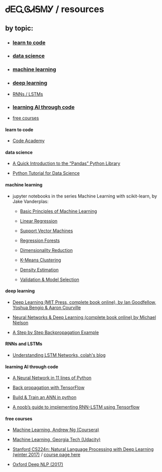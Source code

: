 # ᏧᎬᏩᎶᏗᎦᎷᎩ / resources

## by topic:

* ### [learn to code](#learn-to-code)

* ### [data science](#data-science)

* ### [machine learning](#machine-learning)

* ### [deep learning](#deep-learning)

* [RNNs / LSTMs](#rnns-and-lstms)

* ### [learning AI through code](#learning-ai-through-code)

* [free courses](#free-courses)


#### learn to code

* [Code Academy](https://www.codecademy.com/learn/learn-how-to-code)

#### data science

* [A Quick Introduction to the “Pandas” Python Library](https://towardsdatascience.com/a-quick-introduction-to-the-pandas-python-library-f1b678f34673)

* [Python Tutorial for Data Science](https://www.analyticsvidhya.com/blog/2016/01/complete-tutorial-learn-data-science-python-scratch-2/)


#### machine learning

* jupyter notebooks in the series Machine Learning with scikit-learn, by Jake Vanderplas:

    * [Basic Principles of Machine Learning](https://github.com/jakevdp/sklearn_pycon2015/blob/master/notebooks/02.2-Basic-Principles.ipynb)

    * [Linear Regression](https://nbviewer.jupyter.org/github/donnemartin/data-science-ipython-notebooks/blob/master/scikit-learn/scikit-learn-linear-reg.ipynb)

    * [Support Vector Machines](https://github.com/jakevdp/sklearn_pycon2015/blob/master/notebooks/03.1-Classification-SVMs.ipynb)

    * [Regression Forests](https://github.com/jakevdp/sklearn_pycon2015/blob/master/notebooks/03.2-Regression-Forests.ipynb)

    * [Dimensionality Reduction](https://github.com/jakevdp/sklearn_pycon2015/blob/master/notebooks/04.1-Dimensionality-PCA.ipynb)

    * [K-Means Clustering](https://github.com/jakevdp/sklearn_pycon2015/blob/master/notebooks/04.2-Clustering-KMeans.ipynb)

    * [Density Estimation](https://github.com/jakevdp/sklearn_pycon2015/blob/master/notebooks/04.3-Density-GMM.ipynb)

    * [Validation & Model Selection](https://github.com/jakevdp/sklearn_pycon2015/blob/master/notebooks/05-Validation.ipynb)


#### deep learning

* [Deep Learning (MIT Press, complete book online), by Ian Goodfellow, Yoshua Bengio & Aaron Courville](http://www.deeplearningbook.org/)

* [Neural Networks & Deep Learning (complete book online) by Michael Nielson](http://neuralnetworksanddeeplearning.com/)

* [A Step by Step Backpropagation Example](https://mattmazur.com/2015/03/17/a-step-by-step-backpropagation-example/)

#### RNNs and LSTMs

* [Understanding LSTM Networks, colah's blog](http://colah.github.io/posts/2015-08-Understanding-LSTMs/)

#### learning AI through code

* [A Neural Network in 11 lines of Python](http://iamtrask.github.io/2015/07/12/basic-python-network/)

* [Back propagation with TensorFlow](http://blog.aloni.org/posts/backprop-with-tensorflow/)

* [Build & Train an ANN in python](http://www.welchlabs.com/blog/2015/1/16/neural-networks-demystified-part-1-data-and-architecture)
    
* [A noob’s guide to implementing RNN-LSTM using Tensorflow](http://monik.in/a-noobs-guide-to-implementing-rnn-lstm-using-tensorflow/)


#### free courses

* [Machine Learning, Andrew Ng (Coursera)](https://www.coursera.org/learn/machine-learning#syllabus)
    
* [Machine Learning, Georgia Tech (Udacity)](https://www.udacity.com/course/machine-learning--ud262#)
    
* [Stanford CS224n: Natural Language Processing with Deep Learning (winter 2017)](https://www.youtube.com/playlist?list=PL3FW7Lu3i5Jsnh1rnUwq_TcylNr7EkRe6) / [course page here](http://web.stanford.edu/class/cs224n/)

* [Oxford Deep NLP (2017)](https://www.youtube.com/playlist?list=PL3FW7Lu3i5Jsnh1rnUwq_TcylNr7EkRe6)


